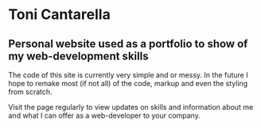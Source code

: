 # Toni Cantarella
## Personal website used as a portfolio to show of my web-development skills
The code of this site is currently very simple and or messy. In the future I hope to remake most (if not all) of the code, markup and even the styling from scratch. 

Visit the page regularly to view updates on skills and information about me and what I can offer as a web-developer to your company.